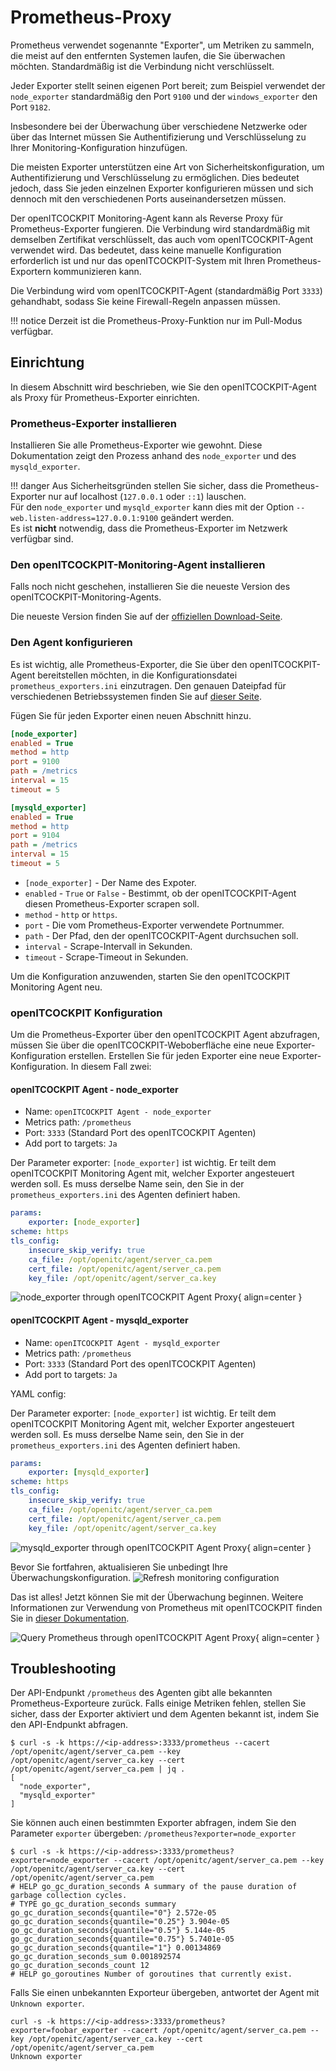 # Prometheus-Proxy

Prometheus verwendet sogenannte "Exporter", um Metriken zu sammeln, die meist auf den entfernten Systemen laufen, die Sie überwachen möchten. Standardmäßig ist die Verbindung nicht verschlüsselt.  

Jeder Exporter stellt seinen eigenen Port bereit; zum Beispiel verwendet der `node_exporter` standardmäßig den Port `9100` und der `windows_exporter` den Port `9182`.

Insbesondere bei der Überwachung über verschiedene Netzwerke oder über das Internet müssen Sie Authentifizierung und Verschlüsselung zu Ihrer Monitoring-Konfiguration hinzufügen.  

Die meisten Exporter unterstützen eine Art von Sicherheitskonfiguration, um Authentifizierung und Verschlüsselung zu ermöglichen. Dies bedeutet jedoch, dass Sie jeden einzelnen Exporter konfigurieren müssen und sich dennoch mit den verschiedenen Ports auseinandersetzen müssen.

Der openITCOCKPIT Monitoring-Agent kann als Reverse Proxy für Prometheus-Exporter fungieren. Die Verbindung wird standardmäßig mit demselben Zertifikat verschlüsselt, das auch vom openITCOCKPIT-Agent verwendet wird. Das bedeutet, dass keine manuelle Konfiguration erforderlich ist und nur das openITCOCKPIT-System mit Ihren Prometheus-Exportern kommunizieren kann.


Die Verbindung wird vom openITCOCKPIT-Agent (standardmäßig Port `3333`) gehandhabt, sodass Sie keine Firewall-Regeln anpassen müssen.


!!! notice
    Derzeit ist die Prometheus-Proxy-Funktion nur im Pull-Modus verfügbar.



## Einrichtung

In diesem Abschnitt wird beschrieben, wie Sie den openITCOCKPIT-Agent als Proxy für Prometheus-Exporter einrichten.



### Prometheus-Exporter installieren

Installieren Sie alle Prometheus-Exporter wie gewohnt. Diese Dokumentation zeigt den Prozess anhand des `node_exporter` und des `mysqld_exporter`.


!!! danger
    Aus Sicherheitsgründen stellen Sie sicher, dass die Prometheus-Exporter nur auf localhost (`127.0.0.1` oder `::1`) lauschen.  
    Für den `node_exporter` und `mysqld_exporter` kann dies mit der Option `--web.listen-address=127.0.0.1:9100` geändert werden.  
    Es ist **nicht** notwendig, dass die Prometheus-Exporter im Netzwerk verfügbar sind.



### Den openITCOCKPIT-Monitoring-Agent installieren

Falls noch nicht geschehen, installieren Sie die neueste Version des openITCOCKPIT-Monitoring-Agents.  

Die neueste Version finden Sie auf der [offiziellen Download-Seite](https://openitcockpit.io/download_agent/).



### Den Agent konfigurieren

Es ist wichtig, alle Prometheus-Exporter, die Sie über den openITCOCKPIT-Agent bereitstellen möchten, in die Konfigurationsdatei `prometheus_exporters.ini` einzutragen. Den genauen Dateipfad für verschiedenen Betriebssystemen finden Sie auf [dieser Seite](/agent/debugging/#paths).

Fügen Sie für jeden Exporter einen neuen Abschnitt hinzu.


```ini
[node_exporter]
enabled = True
method = http
port = 9100
path = /metrics
interval = 15
timeout = 5

[mysqld_exporter]
enabled = True
method = http
port = 9104
path = /metrics
interval = 15
timeout = 5
```

- `[node_exporter]` - Der Name des Expoter.
- `enabled` - `True` or `False` - Bestimmt, ob der openITCOCKPIT-Agent diesen Prometheus-Exporter scrapen soll.
- `method` - `http` or `https`.
- `port` - Die vom Prometheus-Exporter verwendete Portnummer.
- `path` - Der Pfad, den der openITCOCKPIT-Agent durchsuchen soll.
- `interval` - Scrape-Intervall in Sekunden.
- `timeout` - Scrape-Timeout in Sekunden.

Um die Konfiguration anzuwenden, starten Sie den openITCOCKPIT Monitoring Agent neu.

### openITCOCKPIT Konfiguration

Um die Prometheus-Exporter über den openITCOCKPIT Agent abzufragen, müssen Sie über die openITCOCKPIT-Weboberfläche eine neue Exporter-Konfiguration erstellen.
Erstellen Sie für jeden Exporter eine neue Exporter-Konfiguration. In diesem Fall zwei:

#### openITCOCKPIT Agent - node_exporter

- Name: `openITCOCKPIT Agent - node_exporter`
- Metrics path: `/prometheus`
- Port: `3333` (Standard Port des openITCOCKPIT Agenten)
- Add port to targets: `Ja`

Der Parameter exporter: `[node_exporter]` ist wichtig. Er teilt dem openITCOCKPIT Monitoring Agent mit, welcher Exporter angesteuert werden soll. Es muss derselbe Name sein, den Sie in der `prometheus_exporters.ini` des Agenten definiert haben.

```yaml
params:
    exporter: [node_exporter]
scheme: https
tls_config:
    insecure_skip_verify: true
    ca_file: /opt/openitc/agent/server_ca.pem
    cert_file: /opt/openitc/agent/server_ca.pem
    key_file: /opt/openitc/agent/server_ca.key
```

![node_exporter through openITCOCKPIT Agent Proxy](/images/agent/node_exporter_proxy.png){ align=center }

#### openITCOCKPIT Agent - mysqld_exporter

- Name: `openITCOCKPIT Agent - mysqld_exporter`
- Metrics path: `/prometheus`
- Port: `3333` (Standard Port des openITCOCKPIT Agenten)
- Add port to targets: `Ja`

YAML config:

Der Parameter exporter: `[node_exporter]` ist wichtig. Er teilt dem openITCOCKPIT Monitoring Agent mit, welcher Exporter angesteuert werden soll. Es muss derselbe Name sein, den Sie in der `prometheus_exporters.ini` des Agenten definiert haben.

```yaml
params:
    exporter: [mysqld_exporter]
scheme: https
tls_config:
    insecure_skip_verify: true
    ca_file: /opt/openitc/agent/server_ca.pem
    cert_file: /opt/openitc/agent/server_ca.pem
    key_file: /opt/openitc/agent/server_ca.key
```

![mysqld_exporter through openITCOCKPIT Agent Proxy](/images/agent/mysqld_exporter_proxy.png){ align=center }

Bevor Sie fortfahren, aktualisieren Sie unbedingt Ihre Überwachungskonfiguration.
![Refresh monitoring configuration](/images/openITCOCKPIT-Refresh-Monitoring-Config.png)

Das ist alles! Jetzt können Sie mit der Überwachung beginnen. Weitere Informationen zur Verwendung von Prometheus mit openITCOCKPIT finden Sie in [dieser Dokumentation](/monitoring/prometheus/).

![Query Prometheus through openITCOCKPIT Agent Proxy](/images/agent/query_prometheus_via_agent_proxy.png){ align=center }


## Troubleshooting

Der API-Endpunkt `/prometheus` des Agenten gibt alle bekannten Prometheus-Exporteure zurück. Falls einige Metriken fehlen, stellen Sie sicher, dass der Exporter aktiviert und dem Agenten bekannt ist, indem Sie den API-Endpunkt abfragen.

```
$ curl -s -k https://<ip-address>:3333/prometheus --cacert /opt/openitc/agent/server_ca.pem --key /opt/openitc/agent/server_ca.key --cert /opt/openitc/agent/server_ca.pem | jq .
[
  "node_exporter",
  "mysqld_exporter"
]
```

Sie können auch einen bestimmten Exporter abfragen, indem Sie den Parameter `exporter` übergeben: `/prometheus?exporter=node_exporter`

```
$ curl -s -k https://<ip-address>:3333/prometheus?exporter=node_exporter --cacert /opt/openitc/agent/server_ca.pem --key /opt/openitc/agent/server_ca.key --cert /opt/openitc/agent/server_ca.pem
# HELP go_gc_duration_seconds A summary of the pause duration of garbage collection cycles.
# TYPE go_gc_duration_seconds summary
go_gc_duration_seconds{quantile="0"} 2.572e-05
go_gc_duration_seconds{quantile="0.25"} 3.904e-05
go_gc_duration_seconds{quantile="0.5"} 5.144e-05
go_gc_duration_seconds{quantile="0.75"} 5.7401e-05
go_gc_duration_seconds{quantile="1"} 0.00134869
go_gc_duration_seconds_sum 0.001892574
go_gc_duration_seconds_count 12
# HELP go_goroutines Number of goroutines that currently exist.
```

Falls Sie einen unbekannten Exporteur übergeben, antwortet der Agent mit `Unknown exporter`.
```
curl -s -k https://<ip-address>:3333/prometheus?exporter=foobar_exporter --cacert /opt/openitc/agent/server_ca.pem --key /opt/openitc/agent/server_ca.key --cert /opt/openitc/agent/server_ca.pem
Unknown exporter
```
